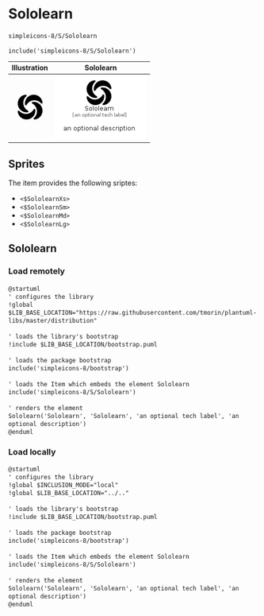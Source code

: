 # Sololearn


```text
simpleicons-8/S/Sololearn
```

```text
include('simpleicons-8/S/Sololearn')
```



| Illustration | Sololearn |
| :---: | :---: |
| ![illustration for Illustration](../../simpleicons-8/S/Sololearn.png) | ![illustration for Sololearn](../../simpleicons-8/S/Sololearn.Local.png) |



## Sprites
The item provides the following sriptes:

- `<$SololearnXs>`
- `<$SololearnSm>`
- `<$SololearnMd>`
- `<$SololearnLg>`





## Sololearn

### Load remotely
```plantuml
@startuml
' configures the library
!global $LIB_BASE_LOCATION="https://raw.githubusercontent.com/tmorin/plantuml-libs/master/distribution"

' loads the library's bootstrap
!include $LIB_BASE_LOCATION/bootstrap.puml

' loads the package bootstrap
include('simpleicons-8/bootstrap')

' loads the Item which embeds the element Sololearn
include('simpleicons-8/S/Sololearn')

' renders the element
Sololearn('Sololearn', 'Sololearn', 'an optional tech label', 'an optional description')
@enduml
```

### Load locally
```plantuml
@startuml
' configures the library
!global $INCLUSION_MODE="local"
!global $LIB_BASE_LOCATION="../.."

' loads the library's bootstrap
!include $LIB_BASE_LOCATION/bootstrap.puml

' loads the package bootstrap
include('simpleicons-8/bootstrap')

' loads the Item which embeds the element Sololearn
include('simpleicons-8/S/Sololearn')

' renders the element
Sololearn('Sololearn', 'Sololearn', 'an optional tech label', 'an optional description')
@enduml
```

